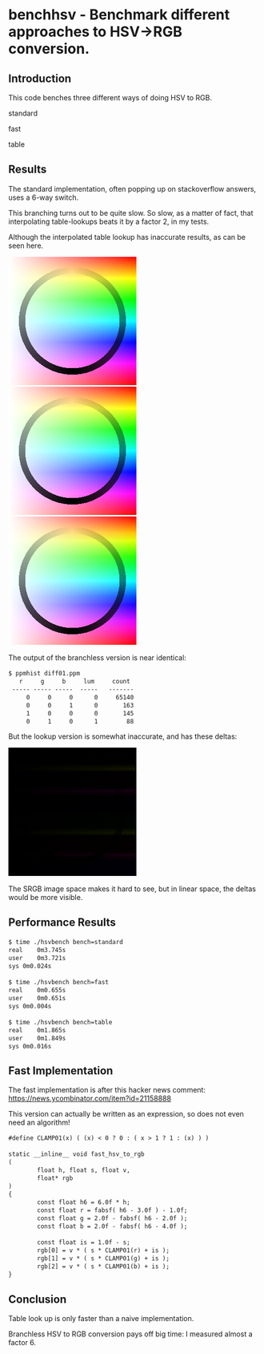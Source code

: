 # benchhsv - Benchmark different approaches to HSV->RGB conversion.

## Introduction

This code benches three different ways of doing HSV to RGB.

standard

fast

table

## Results

The standard implementation, often popping up on stackoverflow answers, uses a 6-way switch.

This branching turns out to be quite slow.
So slow, as a matter of fact, that interpolating table-lookups beats it by a factor 2, in my tests.

Although the interpolated table lookup has inaccurate results, as can be seen here.

![standard](images/out0.png "standard")
![fast](images/out1.png "fast")
![lookup](images/out2.png "lookup")

The output of the branchless version is near identical:
```
$ ppmhist diff01.ppm 
   r     g     b   	 lum 	 count
 ----- ----- ----- 	-----	-------
     0     0     0	    0	  65140
     0     0     1	    0	    163
     1     0     0	    0	    145
     0     1     0	    1	     88
```

But the lookup version is somewhat inaccurate, and has these deltas:

![diff02](images/diff02.png "Difference between standard and lookup.")

The SRGB image space makes it hard to see, but in linear space, the deltas would be more visible.

## Performance Results

```
$ time ./hsvbench bench=standard
real	0m3.745s
user	0m3.721s
sys	0m0.024s

$ time ./hsvbench bench=fast
real	0m0.655s
user	0m0.651s
sys	0m0.004s

$ time ./hsvbench bench=table
real	0m1.865s
user	0m1.849s
sys	0m0.016s

```

## Fast Implementation

The fast implementation is after this hacker news comment:
https://news.ycombinator.com/item?id=21158888

This version can actually be written as an expression, so does not even need an algorithm!

```
#define CLAMP01(x) ( (x) < 0 ? 0 : ( x > 1 ? 1 : (x) ) )

static __inline__ void fast_hsv_to_rgb
(
        float h, float s, float v,
        float* rgb
)
{
        const float h6 = 6.0f * h;
        const float r = fabsf( h6 - 3.0f ) - 1.0f;
        const float g = 2.0f - fabsf( h6 - 2.0f );
        const float b = 2.0f - fabsf( h6 - 4.0f );

        const float is = 1.0f - s;
        rgb[0] = v * ( s * CLAMP01(r) + is );
        rgb[1] = v * ( s * CLAMP01(g) + is );
        rgb[2] = v * ( s * CLAMP01(b) + is );
}
```


## Conclusion

Table look up is only faster than a naive implementation.

Branchless HSV to RGB conversion pays off big time: I measured almost a factor 6.


